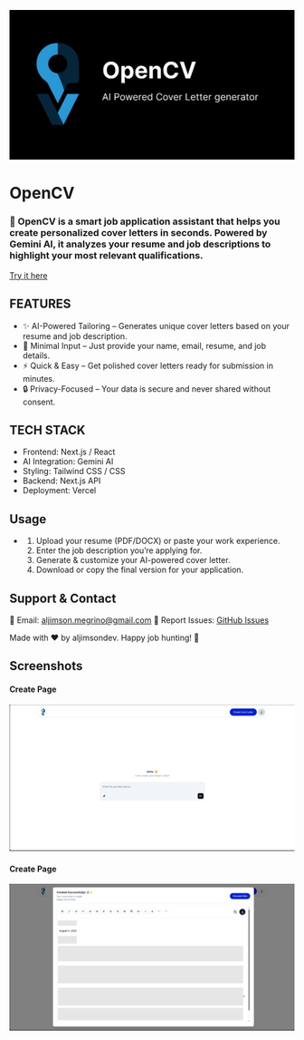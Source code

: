 
![Logo](opengraph.png)
# OpenCV
### 🚀 OpenCV is a smart job application assistant that helps you create personalized cover letters in seconds. Powered by Gemini AI, it analyzes your resume and job descriptions to highlight your most relevant qualifications.
[Try it here](https://opencv.aljimsondev.site/)

## FEATURES

 - ✨ AI-Powered Tailoring – Generates unique cover letters based on your resume and job description.
 - 📄 Minimal Input – Just provide your name, email, resume, and job details.
 - ⚡ Quick & Easy – Get polished cover letters ready for submission in minutes.
 - 🔒 Privacy-Focused – Your data is secure and never shared without consent.

## TECH STACK
- Frontend: Next.js / React
- AI Integration: Gemini AI
- Styling: Tailwind CSS / CSS
- Backend: Next.js API
- Deployment: Vercel

## Usage
- 1. Upload your resume (PDF/DOCX) or paste your work experience.
  2. Enter the job description you’re applying for.
  3. Generate & customize your AI-powered cover letter.
  4. Download or copy the final version for your application.

## Support & Contact
📧 Email: aljimson.megrino@gmail.com
🐛 Report Issues: [GitHub Issues](https://github.com/aljimsondev/open-cv/issues)

Made with ❤️ by aljimsondev. Happy job hunting! 🎯

## Screenshots
 #### Create Page
   ![create](create.png)

 #### Create Page
   ![create](generated.png)

 



